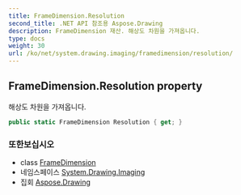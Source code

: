 ```yaml
---
title: FrameDimension.Resolution
second_title: .NET API 참조용 Aspose.Drawing
description: FrameDimension 재산. 해상도 차원을 가져옵니다.
type: docs
weight: 30
url: /ko/net/system.drawing.imaging/framedimension/resolution/
---
```

## FrameDimension.Resolution property

해상도 차원을 가져옵니다.

```csharp
public static FrameDimension Resolution { get; }
```

### 또한보십시오

* class [FrameDimension](../)
* 네임스페이스 [System.Drawing.Imaging](../../framedimension/)
* 집회 [Aspose.Drawing](../../../)


